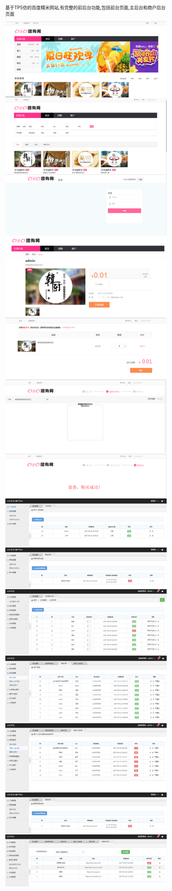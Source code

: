 基于TP5仿的百度糯米网站,有完整的前后台功能,包括前台页面,主后台和商户后台页面

![](https://github.com/lovedly/php/blob/master/tp5/TP5%E4%BB%BF%E7%99%BE%E5%BA%A6%E7%B3%AF%E7%B1%B3/images/%E9%A6%96%E9%A1%B5.png "首页")
![](https://github.com/lovedly/php/blob/master/tp5/TP5%E4%BB%BF%E7%99%BE%E5%BA%A6%E7%B3%AF%E7%B1%B3/images/%E5%88%97%E8%A1%A8%E9%A1%B5.png "列表页")
![](https://github.com/lovedly/php/blob/master/tp5/TP5%E4%BB%BF%E7%99%BE%E5%BA%A6%E7%B3%AF%E7%B1%B3/images/%E7%99%BB%E9%99%86%E9%A1%B5.png "登陆页")
![](https://github.com/lovedly/php/blob/master/tp5/TP5%E4%BB%BF%E7%99%BE%E5%BA%A6%E7%B3%AF%E7%B1%B3/images/%E8%AF%A6%E6%83%85%E9%A1%B5.png "详情页")
![](https://github.com/lovedly/php/blob/master/tp5/TP5%E4%BB%BF%E7%99%BE%E5%BA%A6%E7%B3%AF%E7%B1%B3/images/%E4%B8%8B%E5%8D%95%E9%A1%B5.png "下单页")
![](https://github.com/lovedly/php/blob/master/tp5/TP5%E4%BB%BF%E7%99%BE%E5%BA%A6%E7%B3%AF%E7%B1%B3/images/%E5%BE%AE%E4%BF%A1%E6%94%AF%E4%BB%98.png "微信扫码支付页")
![](https://github.com/lovedly/php/blob/master/tp5/TP5%E4%BB%BF%E7%99%BE%E5%BA%A6%E7%B3%AF%E7%B1%B3/images/%E8%B4%AD%E4%B9%B0%E6%88%90%E5%8A%9F%E9%A1%B5.png "购买成功页")
![](https://github.com/lovedly/php/blob/master/tp5/TP5%E4%BB%BF%E7%99%BE%E5%BA%A6%E7%B3%AF%E7%B1%B3/images/%E5%95%86%E6%88%B7%E5%90%8E%E5%8F%B0%E9%97%A8%E5%BA%97%E5%88%97%E8%A1%A8.png "商户后台门店列表页")
![](https://github.com/lovedly/php/blob/master/tp5/TP5%E4%BB%BF%E7%99%BE%E5%BA%A6%E7%B3%AF%E7%B1%B3/images/%E5%95%86%E6%88%B7%E5%9B%A2%E8%B4%AD%E5%88%97%E8%A1%A8.png "商户团购列表")
![](https://github.com/lovedly/php/blob/master/tp5/TP5%E4%BB%BF%E7%99%BE%E5%BA%A6%E7%B3%AF%E7%B1%B3/images/%E4%B8%BB%E5%90%8E%E5%8F%B0.png "主后台页")
![](https://github.com/lovedly/php/blob/master/tp5/TP5%E4%BB%BF%E7%99%BE%E5%BA%A6%E7%B3%AF%E7%B1%B3/images/%E5%95%86%E6%88%B7%E5%88%97%E8%A1%A8.png "商户列表页")
![](https://github.com/lovedly/php/blob/master/tp5/TP5%E4%BB%BF%E7%99%BE%E5%BA%A6%E7%B3%AF%E7%B1%B3/images/%E5%95%86%E5%AE%B6%E5%85%A5%E9%A9%BB%E7%94%B3%E8%AF%B7.png "商家入驻申请审核页")
![](https://github.com/lovedly/php/blob/master/tp5/TP5%E4%BB%BF%E7%99%BE%E5%BA%A6%E7%B3%AF%E7%B1%B3/images/%E5%95%86%E6%88%B7%E5%9B%A2%E8%B4%AD%E5%88%97%E8%A1%A8.png "商户团购列表审核页")
![](https://github.com/lovedly/php/blob/master/tp5/TP5%E4%BB%BF%E7%99%BE%E5%BA%A6%E7%B3%AF%E7%B1%B3/images/%E5%90%8E%E5%8F%B0%E6%8E%A8%E8%8D%90%E4%BD%8D%E5%88%97%E8%A1%A8.png "后台推荐位列表页")

